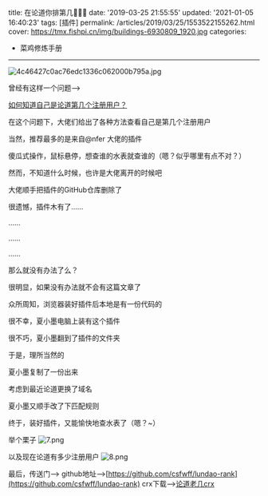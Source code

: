 title: 在论道你排第几🤔🤔🤔
date: '2019-03-25 21:55:55'
updated: '2021-01-05 16:40:23'
tags: [插件]
permalink: /articles/2019/03/25/1553522155262.html
cover: https://tmx.fishpi.cn/img/buildings-6930809_1920.jpg
categories: 
- 菜鸡修炼手册
---
![4c46427c0ac76edc1336c062000b795a.jpg](https://tmx.fishpi.cn/img/buildings-6930809_1920.jpg)

曾经有这样一个问题-->

[如何知道自己是论道第几个注册用户？](https://www.lundao.pub/question/1321)

在这个问题下，大佬们给出了各种方法查看自己是第几个注册用户

当然，推荐最多的是来自@nfer 大佬的插件

傻瓜式操作，鼠标悬停，想查谁的水表就查谁的（嗯？似乎哪里有点不对？）

然而，不知道什么时候，也许是大佬离开的时候吧

大佬顺手把插件的GitHub仓库删除了

很遗憾，插件木有了……

……

……

……

那么就没有办法了么？

很明显，如果没有办法就不会有这篇文章了

众所周知，浏览器装好插件后本地是有一份代码的

很不幸，夏小墨电脑上装有这个插件

很不巧，夏小墨翻到了插件的文件夹

于是，理所当然的

夏小墨复制了一份出来

考虑到最近论道更换了域名

夏小墨又顺手改了下匹配规则

终于，装好插件，又能愉快地查水表了（嗯？~）

举个栗子
![7.png](https://tmx.fishpi.cn/img/20201231101846941.png)

以及现在论道有多少注册用户
![8.png](https://tmx.fishpi.cn/img/20201231101947255.png)

最后，传送门-->
github地址-->[https://github.com/csfwff/lundao-rank](https://github.com/csfwff/lundao-rank)
crx下载-->[论道老几crx](https://github.com/csfwff/lundao-rank/raw/master/release/lundao_laoji_4.0.crx)

